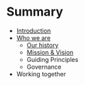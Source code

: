 # Summary

* [Introduction](README.md)
* [Who we are](chapter1.md)
  * [Our history](our-history.md)
  * [Mission & Vision](mission-and-vision.md)
  * Guiding Principles
  * Governance
* Working together



